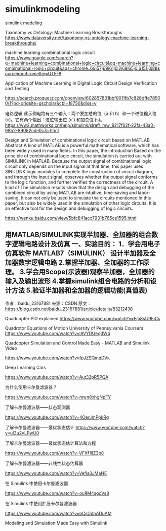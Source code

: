 # simulinkmodeling
simulink modeling

Taxonomy vs Ontology: Machine Learning Breakthroughs
https://www.dataversity.net/taxonomy-vs-ontology-machine-learning-breakthroughs/

machine learning combinational logic circuit
https://www.google.com/search?q=machine+learning+combinational+logic+circuit&oq=machine+learning+combinational+logic+circuit&aqs=chrome..69i57j69i61j0l2j69i65j0.6151j0j8&sourceid=chrome&ie=UTF-8

Application of Machine Learning in Digital Logic Circuit Design Verification and Testing

https://search.proquest.com/openview/602857801bbf0011fb7c828dffe78500/1?pq-origsite=gscholar&cbl=18750&diss=y


电路逻辑
此示例电路有三个输入：两个要加总的位（a 和 b）和一个进位输入位 (c)。它有两个输出：进位输出位 (c') 和加总位 (s)。
https://ww2.mathworks.cn/help/simulink/slref/_mw_8217f02f-22fa-43a0-98b2-89082cde0c7a.html

Design and Simulation of combinational logic circuit based on MATLAB
Abstract
A kind of
MATLAB is a powerful mathematical software, which has been widely used in many fields. In this paper, the introduction
Based on the principle of combinational logic circuit, the simulation is carried out with SIMULINK in MATLAB. Because the output signal of combinational logic circuit only depends on the input signal at that time, this paper uses SINULINK logic modules to complete the construction of circuit diagram, and through the input signal, observes whether the output signal conforms to the logic function, and further verifies the correctness of the circuit. A kind of
The simulation results show that the design and debugging of the combined circuit by using MATLAB are intuitive, time-saving and labor-saving. It can not only be used to simulate the circuits mentioned in this paper, but also be widely used in the simulation of other logic circuits. It is an effective tool for the design and debugging of logic circuits.

https://wenku.baidu.com/view/5bfc841acc7931b765ce1595.html


用MATLAB/SIMULINK实现半加器、全加器的组合数字逻辑电路设计及仿真
一、实验目的：
1．学会用电子仿真软件 MATLAB7（SIMULINK） 设计半加器及全加器数字逻辑电路
2.掌握半加器、全加器的工作原理。
3.学会用Scope(示波器)观察半加器，全加器的输入及输出波形
4.掌握simulink组合电路的分析和设计方法
5.验证半加器和全加器的逻辑功能(真值表)
--------------------- 
作者：baidu_23167881 
来源：CSDN 
原文：https://blog.csdn.net/baidu_23167881/article/details/83212438 


Quadcopter PID explained
https://www.youtube.com/watch?v=Fjb8sU9EjCs

Quadrotor Equations of Motion University of Pennsylvania Coursera
https://www.youtube.com/watch?v=lAVYDUeqdW4


Quadcopter Simulation and Control Made Easy - MATLAB and Simulink Video

https://www.youtube.com/watch?v=fpJZSQmqDVk

Deep Learning Cars

https://www.youtube.com/watch?v=Aut32pR5PQA

为什么使用卡尔曼滤波器？

https://www.youtube.com/watch?v=mwn8xhgNpFY

了解卡尔曼滤波器——状态观测器

https://www.youtube.com/watch?v=4OerJmPpkRg


了解卡尔曼滤波器——最优状态估计
https://www.youtube.com/watch?v=ul3u2yLPwU0


了解卡尔曼滤波器——最优状态估计算法和方程

https://www.youtube.com/watch?v=VFXf1lIZ3p8

了解卡尔曼滤波器——非线性状态估算器

https://www.youtube.com/watch?v=Vefia3JMeHE

在 Simulink 中使用卡尔曼滤波器

https://www.youtube.com/watch?v=ouRM4sgoVs8


在 Simulink 中使用扩展卡尔曼滤波器

https://www.youtube.com/watch?v=bCsOdnADuAM



Modeling and Simulation Made Easy with Simulink


